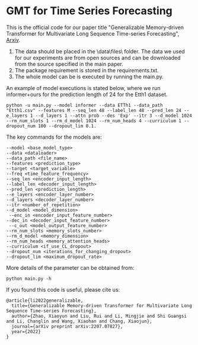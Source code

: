 # GMT for Time Series Forecasting
 This is the official code for our paper title "Generalizable Memory-driven Transformer for Multivariate Long Sequence Time-series Forecasting", [Arxiv](https://arxiv.org/abs/2207.07827).



1. The data should be placed in the \data\files\ folder. The data we used for our experiments are from open sources and can be downloaded from the source specified in the main paper. 
2. The package requirement is stored in the requirements.txt.
3. The whole model can be is executed by running the main.py. 


An example of model executions is stated below, where we run informer+ours for the prediction length of 24 for the Etth1 dataset.

```
python -u main.py --model informer --data ETTh1 --data_path "Etth1.csv" --features M --seq_len 48 --label_len 48 --pred_len 24 --e_layers 1 --d_layers 1 --attn prob --des 'Exp' --itr 3 --d_model 1024 --rm_num_slots 1 --rm_d_model 1024 --rm_num_heads 4 --curriculum 1 --dropout_num 100 --dropout_lim 0.1.
```

The key commands for the models are:

```
--model <base_model_type> 
--data <dataloader> 
--data_path <file_name> 
--features <prediction_type> 
--target <target_variable> 
--freq <time_feature_frequency> 
--seq_len <encoder_input_length> 
--label_len <decoder_input_length> 
--pred_len <prediction_length> 
--e_layers <encoder_layer_number> 
--d_layers <decoder_layer_number> 
--itr <number_of_repetition> 
--d_model <model_dimension>
 --enc_in <encoder_input_feature_number> 
--dec_in <decoder_input_feature_number>
 --c_out <model_output_feature_number> 
--rm_num_slots <memory_slots_number> 
--rm_d_model <memory_dimension> 
--rm_num_heads <memory_attention_heads> 
--curriculum <if_use_CL_dropout> 
--dropout_num <iterations_for_changing_dropout>
--dropout_lim <maximum_dropout_rate> 
```

More details of the parameter can be obtained from: 

```
python main.py -h
```

If you found this code is useful, please cite us:
```
@article{li2022generalizable,
  title={Generalizable Memory-driven Transformer for Multivariate Long Sequence Time-series Forecasting},
  author={Zhao, Xiaoyun and Liu, Rui and Li, Mingjie and Shi Guangsi and Li, Changlin and Wang, Xiaohan and Chang, Xiaojun},
  journal={arXiv preprint arXiv:2207.07827},
  year={2022}
}
```
